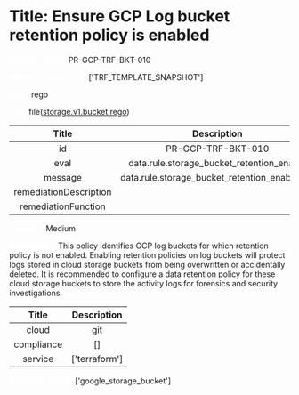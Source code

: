 



# Title: Ensure GCP Log bucket retention policy is enabled


***<font color="white">Master Test Id:</font>*** PR-GCP-TRF-BKT-010

***<font color="white">Master Snapshot Id:</font>*** ['TRF_TEMPLATE_SNAPSHOT']

***<font color="white">type:</font>*** rego

***<font color="white">rule:</font>*** file([storage.v1.bucket.rego])  
  
  
  
  

|Title|Description|
| :---: | :---: |
|id|PR-GCP-TRF-BKT-010|
|eval|data.rule.storage_bucket_retention_enable|
|message|data.rule.storage_bucket_retention_enable_err|
|remediationDescription||
|remediationFunction||


***<font color="white">Severity:</font>*** Medium

***<font color="white">Description:</font>*** This policy identifies GCP log buckets for which retention policy is not enabled. Enabling retention policies on log buckets will protect logs stored in cloud storage buckets from being overwritten or accidentally deleted. It is recommended to configure a data retention policy for these cloud storage buckets to store the activity logs for forensics and security investigations.  
  
  

|Title|Description|
| :---: | :---: |
|cloud|git|
|compliance|[]|
|service|['terraform']|


***<font color="white">Resource Types:</font>*** ['google_storage_bucket']


[storage.v1.bucket.rego]: https://github.com/prancer-io/prancer-compliance-test/tree/master/google/terraform/storage.v1.bucket.rego
